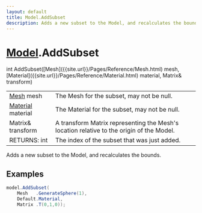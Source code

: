 ```yaml
---
layout: default
title: Model.AddSubset
description: Adds a new subset to the Model, and recalculates the bounds.
---
```

# [Model]({{site.url}}/Pages/Reference/Model.html).AddSubset

<div class='signature' markdown='1'>
int AddSubset([Mesh]({{site.url}}/Pages/Reference/Mesh.html) mesh, [Material]({{site.url}}/Pages/Reference/Material.html) material, Matrix& transform)
</div>

|  |  |
|--|--|
|[Mesh]({{site.url}}/Pages/Reference/Mesh.html) mesh|The Mesh for the subset, may not be null.|
|[Material]({{site.url}}/Pages/Reference/Material.html) material|The Material for the subset, may not be              null.|
|Matrix& transform|A transform Matrix representing the              Mesh's location relative to the origin of the Model.|
|RETURNS: int|The index of the subset that was just added.|

Adds a new subset to the Model, and recalculates the
bounds.




## Examples

```csharp
model.AddSubset(
	Mesh   .GenerateSphere(1),
	Default.Material,
	Matrix .T(0,1,0));
```


